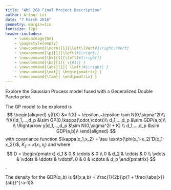 ```yaml
---
title: "AMS 268 Final Project Description"
author: Arthur Lui
date: "7 March 2016"
geometry: margin=1in
fontsize: 12pt
header-includes: 
    - \usepackage{bm}
    - \pagestyle{empty}
    - \newcommand{\norm}[1]{\left\lVert#1\right\rVert}
    - \newcommand{\p}[1]{\left(#1\right)}
    - \newcommand{\bk}[1]{\left[#1\right]}
    - \newcommand{\bc}[1]{ \{#1\} }
    - \newcommand{\abs}[1]{ \left|#1\right| }
    - \newcommand{\mat}{ \begin{pmatrix} }
    - \newcommand{\tam}{ \end{pmatrix} }
---
```


Explore the Gaussian Process model fused with a Generalized Double Pareto prior.

The GP model to be explored is 
$$
\begin{aligned}
  y|f(X) &= f(X) + \epsilon,~\epsilon \sim N(0,\sigma^2I)\\
  f(X)|d_1,...,d_p &\sim GP(0,\kappa(\cdot,\cdot))\\
  d_1,...,d_p &\sim GDP(a,b)\\
  \\
  \Rightarrow y|d_1,...,d_p &\sim N(0,\sigma^2I + K) \\
  d_1,...,d_p &\sim GDP(a,b)\\
\end{aligned}
$$
with covariance function $\kappa(x_1,x_2) = \tau \exp\p{\phi(x_1-x_2)'D(x_1-x_2)}$, $K_{ij} = \kappa(x_i,x_j)$ and where 
$$
D =
\begin{pmatrix}
  d_1 & 0 & \cdots & 0 \\
  0  & d_2 & \cdots & 0 \\
  \vdots  & \vdots & \ddots &  \vdots\\
  0  &  0 & \cdots & d_p
\end{pmatrix}
$$.

The density for the GDP($a,b$) is $f(x;a,b) = \frac{1}{2b}\p{1 + \frac{\abs{x}}{ab}}^{-a-1}$

